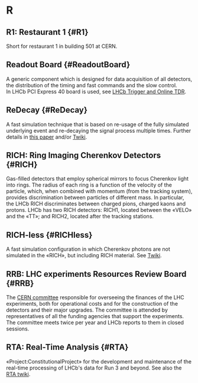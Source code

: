 # R

## R1: Restaurant 1 {#R1}

Short for restaurant 1 in building 501 at CERN.

## Readout Board {#ReadoutBoard}

A generic component which is designed for data acquisition of all detectors, the distribution of the timing and fast commands and the slow control.  
In LHCb PCI Express 40 board is used, see [LHCb Trigger and Online TDR](https://cds.cern.ch/record/1701361/files/LHCB-TDR-016.pdf).

## ReDecay {#ReDecay}

A fast simulation technique that is based on re-usage of the fully simulated underlying event and re-decaying the signal process multiple times. Further details in [this paper](https://arxiv.org/pdf/1810.10362.pdf) and/or [Twiki](https://twiki.cern.ch/twiki/bin/view/LHCb/FAQ/GeneratorFAQ#How_do_I_use_ReDecay_as_descibed).

## RICH: Ring Imaging Cherenkov Detectors {#RICH}

Gas-filled detectors that employ spherical mirrors to focus Cherenkov light into rings.
The radius of each ring is a function of the velocity of the particle, which, when combined with momentum (from the tracking system), provides discrimination between particles of different mass.
In particular, the LHCb RICH discriminates between charged pions, charged kaons and protons.
LHCb has two RICH detectors: RICH1, located between the «VELO» and the «TT»; and RICH2, located after the tracking stations.

## RICH-less {#RICHless}

A fast simulation configuration in which Cherenkov photons are not simulated in the «RICH», but including RICH material. See [Twiki](https://twiki.cern.ch/twiki/bin/view/LHCb/FAQ/GeneratorFAQ#How_do_I_do_RICH_less_Simulation).

## RRB: LHC experiments Resources Review Board {#RRB}

The [CERN committee](https://cern.ch/committees/LHCRRB) responsible for overseeing the finances of the LHC experiments,
both for operational costs and for the construction of the detectors and their major upgrades.
The committee is attended by representatives of all the funding agencies that support the experiments.
The committee meets twice per year and LHCb reports to them in closed sessions.

## RTA: Real-Time Analysis {#RTA}

«Project:ConstitutionalProject» for the development and maintenance of the real-time processing of LHCb's data for Run 3 and beyond.
See also the [RTA twiki](https://twiki.cern.ch/twiki/bin/viewauth/LHCb/RealTimeAnalysis).
